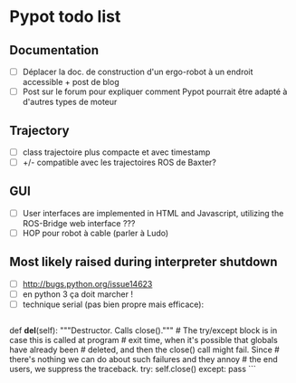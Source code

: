 # Pypot todo list

## Documentation
- [ ] Déplacer la doc. de construction d'un ergo-robot à un endroit accessible + post de blog
- [ ] Post sur le forum pour expliquer comment Pypot pourrait être adapté à d'autres types de moteur

## Trajectory
- [ ] class trajectoire plus compacte et avec timestamp
- [ ] +/- compatible avec les trajectoires ROS de Baxter?

## GUI
- [ ] User interfaces are implemented in HTML and Javascript, utilizing the ROS-Bridge web interface ???
- [ ] HOP pour robot à cable (parler à Ludo)

## Most likely raised during interpreter shutdown
- [ ] http://bugs.python.org/issue14623
- [ ] en python 3 ça doit marcher !
- [ ] technique serial (pas bien propre mais efficace):
    ```python
def __del__(self):
    """Destructor.  Calls close()."""
    # The try/except block is in case this is called at program
    # exit time, when it's possible that globals have already been
    # deleted, and then the close() call might fail.  Since
    # there's nothing we can do about such failures and they annoy
    # the end users, we suppress the traceback.
    try:
        self.close()
    except:
        pass
    ```
